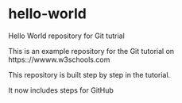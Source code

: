# hello-world
Hello World repository for Git tutrial

This is an example repository for the Git tutorial on https:://wwww.w3schools.com

This repository is built step by step in the tutorial.

It now includes steps for GitHub
